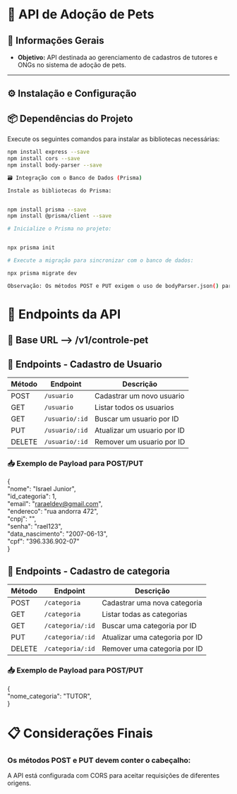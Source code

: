#  🐾 API de Adoção de Pets
## 📌 Informações Gerais

- **Objetivo:** API destinada ao gerenciamento de cadastros de tutores e ONGs no sistema de adoção de pets.

---


## ⚙️ Instalação e Configuração
## 📦 Dependências do Projeto

Execute os seguintes comandos para instalar as bibliotecas necessárias:

```bash
npm install express --save
npm install cors --save
npm install body-parser --save

🗃️ Integração com o Banco de Dados (Prisma)

Instale as bibliotecas do Prisma:


npm install prisma --save
npm install @prisma/client --save

# Inicialize o Prisma no projeto:


npx prisma init

# Execute a migração para sincronizar com o banco de dados:

npx prisma migrate dev

Observação: Os métodos POST e PUT exigem o uso de bodyParser.json() para que os dados no corpo da requisição sejam processados corretamente.

```
# 🚀 Endpoints da API
## 🔗 Base URL -->  /v1/controle-pet


## 👤 Endpoints - Cadastro de Usuario

| Método | Endpoint     | Descrição                 |
| ------ | ------------ | ------------------------- |
| POST   | `/usuario`     | Cadastrar um novo usuario   |
| GET    | `/usuario`     | Listar todos os usuarios   |
| GET    | `/usuario/:id` | Buscar um usuario por ID    |
| PUT    | `/usuario/:id` | Atualizar um usuario por ID |
| DELETE | `/usuario/:id` | Remover um usuario por ID   |


### 📥 Exemplo de Payload para POST/PUT
{ <br>
    "nome": "Israel Junior", <br>
    "id_categoria": 1, <br>
    "email": "raraeldev@gmail.com", <br>
    "endereco": "rua andorra 472", <br>
    "cnpj": "", <br>
    "senha": "rael123", <br>
    "data_nascimento": "2007-06-13", <br>
    "cpf": "396.336.902-07" <br>
}


## 🏢 Endpoints - Cadastro de categoria
| Método | Endpoint   | Descrição                |
| ------ | ---------- | ------------------------ |
| POST   | `/categoria`     | Cadastrar uma nova categoria   |
| GET    | `/categoria`     | Listar todas as categorias     |
| GET    | `/categoria/:id` | Buscar uma categoria por ID    |
| PUT    | `/categoria/:id` | Atualizar uma categoria por ID |
| DELETE | `/categoria/:id` | Remover uma categoria por ID   |


### 📥 Exemplo de Payload para POST/PUT

{ <br>
  "nome_categoria": "TUTOR", <br>
} <br>

# 📋 Considerações Finais
### Os métodos POST e PUT devem conter o cabeçalho:



A API está configurada com CORS para aceitar requisições de diferentes origens.


